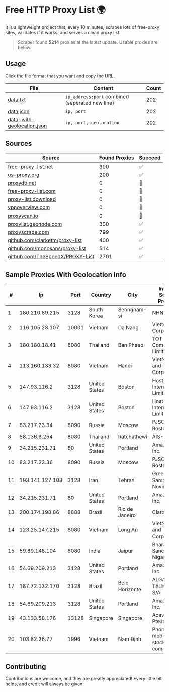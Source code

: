 
# Free HTTP Proxy List 🌍

It is a lightweight project that, every 10 minutes, scrapes lots of free-proxy sites, validates if it works, and serves a clean proxy list.


> Scraper found **5214** proxies at the latest update. Usable proxies are below.

## Usage

Click the file format that you want and copy the URL.


|File|Content|Count|
|----|-------|-----|
|[data.txt](https://raw.githubusercontent.com/themiralay/Proxy-List-World/master/data.txt)|`ip_address:port` combined (seperated new line)|202|
|[data.json](https://raw.githubusercontent.com/themiralay/Proxy-List-World/master/data.json)|`ip, port`|202|
|[data-with-geolocation.json](https://raw.githubusercontent.com/themiralay/Proxy-List-World/master/data-with-geolocation.json)|`ip, port, geolocation`|202|

## Sources

|Source|Found Proxies|Succeed|
|------|-------------|-------|
|[free-proxy-list.net](https://free-proxy-list.net)|300|✅|
|[us-proxy.org](https://www.us-proxy.org)|200|✅|
|[proxydb.net](http://proxydb.net)|0|🚫|
|[free-proxy-list.com](https://free-proxy-list.com/?page=&port=&type%5B%5D=http&type%5B%5D=https&up_time=0&search=Search)|0|🚫|
|[proxy-list.download](https://www.proxy-list.download/HTTP)|0|🚫|
|[vpnoverview.com](https://vpnoverview.com/privacy/anonymous-browsing/free-proxy-servers)|0|🚫|
|[proxyscan.io](https://www.proxyscan.io)|0|🚫|
|[proxylist.geonode.com](https://proxylist.geonode.com/api/proxy-list?limit=300&page=1&sort_by=lastChecked&sort_type=desc&protocols=http,https)|300|✅|
|[proxyscrape.com](https://api.proxyscrape.com/v2/?request=displayproxies&protocol=http&timeout=10000&country=all&ssl=all&anonymity=all)|799|✅|
|[github.com/clarketm/proxy-list](https://raw.githubusercontent.com/clarketm/proxy-list/master/proxy-list-raw.txt)|400|✅|
|[github.com/monosans/proxy-list](https://raw.githubusercontent.com/monosans/proxy-list/main/proxies/http.txt)|514|✅|
|[github.com/TheSpeedX/PROXY-List](https://raw.githubusercontent.com/TheSpeedX/PROXY-List/master/http.txt)|2701|✅|


## Sample Proxies With Geolocation Info

|#|Ip|Port|Country|City|Internet Service Provider|
|-|--|----|-------|----|-------------------------|
|1|180.210.89.215|3128|South Korea|Seongnam-si|NHNCLOUD|
|2|116.105.28.107|10001|Vietnam|Da Nang|Viettel Corporation|
|3|180.180.18.41|8080|Thailand|Ban Phaeo|TOT Public Company Limited|
|4|113.160.133.32|8080|Vietnam|Hanoi|VietNam Post and Telecom Corporation|
|5|147.93.116.2|3128|United States|Boston|Hostinger International Limited|
|6|147.93.116.2|3128|United States|Boston|Hostinger International Limited|
|7|83.217.23.34|8090|Russia|Moscow|PJSC Rostelecom|
|8|58.136.6.254|8080|Thailand|Ratchathewi|AIS-Fibre|
|9|34.215.231.71|80|United States|Portland|Amazon.com, Inc.|
|10|83.217.23.36|8090|Russia|Moscow|PJSC Rostelecom|
|11|193.141.127.108|3128|Iran|Tehran|Green Web Samaneh Novin Co Ltd|
|12|34.215.231.71|80|United States|Portland|Amazon.com, Inc.|
|13|200.174.198.86|8888|Brazil|Rio de Janeiro|Claro S.A|
|14|123.25.147.215|8080|Vietnam|Long An|VietNam Post and Telecom Corporation|
|15|59.89.148.104|8080|India|Jaipur|Bharat Sanchar Nigam Ltd|
|16|54.69.209.213|3128|United States|Portland|Amazon.com, Inc.|
|17|187.72.132.170|3128|Brazil|Belo Horizonte|ALGAR TELECOM S/A|
|18|54.69.209.213|3128|United States|Portland|Amazon.com, Inc.|
|19|43.133.58.176|13128|Singapore|Singapore|Aceville Pte.ltd|
|20|103.82.26.77|1996|Vietnam|Nam Định|Phong Thuy media joint stock company|



## Contributing

Contributions are welcome, and they are greatly appreciated! Every
little bit helps, and credit will always be given.

